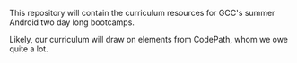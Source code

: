 This repository will contain the curriculum resources for GCC's summer Android two day long bootcamps.

Likely, our curriculum will draw on elements from CodePath, whom we owe quite a lot.
